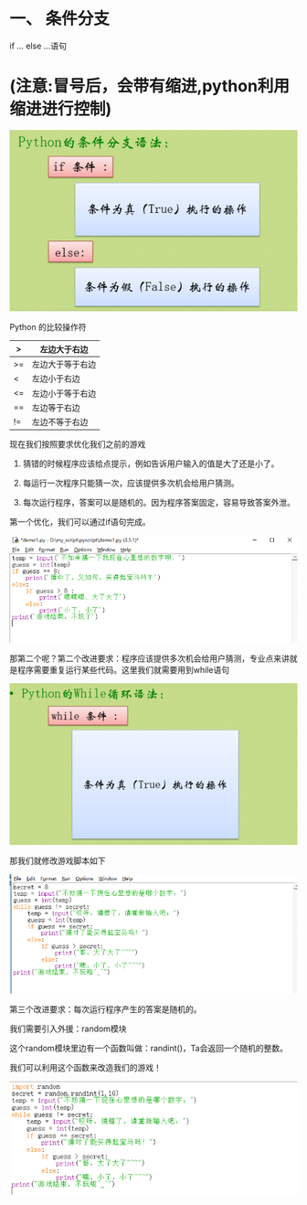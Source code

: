 # 一、 条件分支

if  ... else ...语句

# \(注意:冒号后，会带有缩进,python利用缩进进行控制\)

![](/assets/ifelse.png)

Python 的比较操作符 

| &gt; | 左边大于右边 |
| --- | --- |
| &gt;= | 左边大于等于右边 |
| &lt; | 左边小于右边 |
| &lt;= | 左边小于等于右边 |
| == | 左边等于右边 |
| != | 左边不等于右边 |



现在我们按照要求优化我们之前的游戏

1. 猜错的时候程序应该给点提示，例如告诉用户输入的值是大了还是小了。

2. 每运行一次程序只能猜一次，应该提供多次机会给用户猜测。

3. 每次运行程序，答案可以是随机的。因为程序答案固定，容易导致答案外泄。



第一个优化，我们可以通过if语句完成。

![](/assets/firstgooder.png)



那第二个呢？第二个改进要求：程序应该提供多次机会给用户猜测，专业点来讲就是程序需要重复运行某些代码。这里我们就需要用到while语句 

![](/assets/whileloop.png)

那我们就修改游戏脚本如下

![](/assets/twogooder.png)



第三个改进要求：每次运行程序产生的答案是随机的。

我们需要引入外援：random模块

这个random模块里边有一个函数叫做：randint\(\)，Ta会返回一个随机的整数。

我们可以利用这个函数来改造我们的游戏！



![](/assets/threegooder.png)

